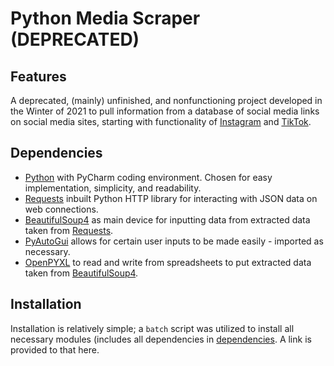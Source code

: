 # Python Media Scraper (DEPRECATED)

## Features

A deprecated, (mainly) unfinished, and nonfunctioning project developed in the Winter of 2021 to pull information from a database of social media links on social media sites, starting with functionality of [Instagram](https://instagram.com) and [TikTok](https://tiktok.com).

[Python]: <https://www.python.org/>
[BeautifulSoup4]: <https://beautiful-soup-4.readthedocs.io/en/latest/>
[PyAutoGui]: <https://pyautogui.readthedocs.io/en/latest/>
[OpenPYXL]: <https://openpyxl.readthedocs.io/en/stable/>
[Requests]: <https://pypi.org/project/requests/>

## Dependencies
- [Python] with PyCharm coding environment. Chosen for easy implementation, simplicity, and readability.
- [Requests] inbuilt Python HTTP library for interacting with JSON data on web connections.
- [BeautifulSoup4] as main device for inputting data from extracted data taken from [Requests].
- [PyAutoGui] allows for certain user inputs to be made easily - imported as necessary.
- [OpenPYXL] to read and write from spreadsheets to put extracted data taken from [BeautifulSoup4].

## Installation
Installation is relatively simple; a ```batch``` script was utilized to install all necessary modules (includes all dependencies in [dependencies](#dependencies). A link is provided to that here. 
